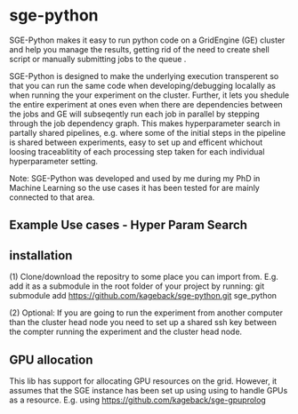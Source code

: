 # sge-python

SGE-Python makes it easy to run python code on a GridEngine (GE) cluster and help you manage the results, getting rid of the need to create shell script or manually submitting jobs to the queue . 

SGE-Python is designed to make the underlying execution transperent so that you can run the same code when developing/debugging localally as when running the your experiment on the cluster. Further, it lets you shedule the entire experiment at ones even when there are dependencies between the jobs and GE will subseqently run each job in parallel by stepping through the job dependency graph. This makes hyperparameter search in partally shared pipelines, e.g. where some of the initial steps in the pipeline is shared between experiments, easy to set up and efficent whichout loosing traceablitity of each processing step taken for each individual hyperparameter setting.   

Note: SGE-Python was developed and used by me during my PhD in Machine Learning so the use cases it has been tested for are mainly connected to that area.  

## Example Use cases - Hyper Param Search



## installation
(1) Clone/download the repositry to some place you can import from. E.g. add it as a submodule in the root folder of your project by running: git submodule add https://github.com/kageback/sge-python.git sge_python

(2) Optional: If you are going to run the experiment from another computer than the cluster head node you need to set up a shared ssh key between the compter running the experiment and the cluster head node. 


## GPU allocation
This lib has support for allocating GPU resources on the grid. However, it assumes that the SGE instance has been set up using using to handle GPUs as a resource. E.g. using https://github.com/kageback/sge-gpuprolog

